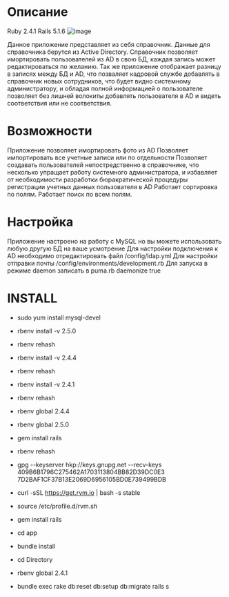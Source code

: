 # Описание
Ruby 2.4.1
Rails 5.1.6
![image](https://user-images.githubusercontent.com/41944205/174310392-3c74d354-ac5c-4553-98c5-b06b33f9d71f.png)

Данное приложение представляет из себя справочник. Данные для справочника берутся из Active Directory.
Справочник позволяет имортировать пользователей из AD в свою БД, каждая запись может редактироваться по желанию.
Так же приложение отображает разницу в записях между БД и AD, что позваляет кадровой службе добавлять в справочник новых сотрудников, что будет видно системному администратору, и обладая полной информацией о пользователе позволяет без лишней волокиты добавлять пользователя в AD и видеть соответствия или не соответствия.

# Возможности
Приложение позволяет имортировать фото из AD
Позволяет импортировать все учетные записи или по отдельности
Позволяет создавать пользователей непостредственно в справочнике, что несколько упращает работу системного администратора, и избавляет от необходимости разработки бюракратической процедуры регистрации учетных данных пользователя в AD
Работает сортировка по полям.
Работает поиск по всем полям.

# Настройка
Приложение настроено на работу с MySQL но вы можете использовать любую другую БД на ваше усмотрение
Для настройки подключения к AD необходимо отредактировать файл /config/ldap.yml
Для настройки отправки почты /config/environments/development.rb
Для запуска в режиме daemon записать в puma.rb daemonize true

# INSTALL
* sudo yum install mysql-devel
* rbenv install -v 2.5.0
* rbenv rehash
* rbenv install -v 2.4.4
* rbenv rehash
* rbenv install -v 2.4.1
* rbenv rehash
* rbenv global 2.4.4
* rbenv global 2.5.0
* gem install rails
* rbenv rehash

* gpg --keyserver hkp://keys.gnupg.net --recv-keys 409B6B1796C275462A1703113804BB82D39DC0E3 7D2BAF1CF37B13E2069D6956105BD0E739499BDB

* curl -sSL https://get.rvm.io | bash -s stable
* source /etc/profile.d/rvm.sh
* gem install rails
* cd app
* bundle install
* cd Directory
* rbenv global 2.4.1
* bundle exec rake db:reset db:setup db:migrate rails s 
